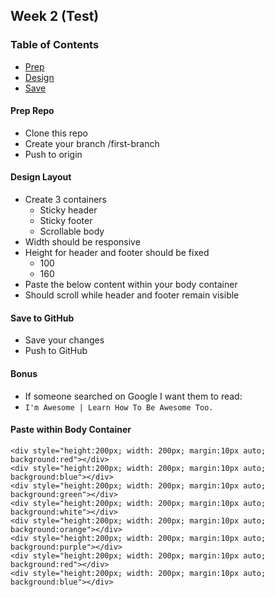 ## Week 2 (Test)

### Table of Contents
- [Prep](#prep-repo)
- [Design](#design-layout)
- [Save](#save-to-github)

#### Prep Repo
- Clone this repo
- Create your branch <handle>/first-branch
- Push to origin

#### Design Layout
- Create 3 containers
  - Sticky header
  - Sticky footer
  - Scrollable body
- Width should be responsive
- Height for header and footer should be fixed
  - 100
  - 160
- Paste the below content within your body container
 - Should scroll while header and footer remain visible

#### Save to GitHub
- Save your changes
- Push to GitHub

#### Bonus
- If someone searched on Google I want them to read:
- `I'm Awesome | Learn How To Be Awesome Too.`

#### Paste within Body Container
```
<div style="height:200px; width: 200px; margin:10px auto; background:red"></div>
<div style="height:200px; width: 200px; margin:10px auto; background:blue"></div>
<div style="height:200px; width: 200px; margin:10px auto; background:green"></div>
<div style="height:200px; width: 200px; margin:10px auto; background:white"></div>
<div style="height:200px; width: 200px; margin:10px auto; background:orange"></div>
<div style="height:200px; width: 200px; margin:10px auto; background:purple"></div>
<div style="height:200px; width: 200px; margin:10px auto; background:red"></div>
<div style="height:200px; width: 200px; margin:10px auto; background:blue"></div>
```
